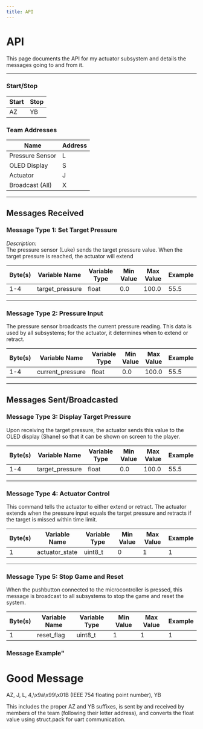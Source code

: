 ```yaml
---
title: API
---
```


# API

This page documents the API for my actuator subsystem and details the messages going to and from it.

---

### Start/Stop 

| Start              | Stop |
|-------------------|---------|
| AZ                 | YB     |


### Team Addresses

| Name              | Address |
|-------------------|---------|
| Pressure Sensor   | L       |
| OLED Display      | S       |
| Actuator          | J       |
| Broadcast (All)   | X       |

---

## Messages Received

### Message Type 1: Set Target Pressure
*Description:*  
The pressure sensor (Luke) sends the target pressure value. When the target pressure is reached, the actuator will extend

| Byte(s) | Variable Name    | Variable Type | Min Value | Max Value | Example |
|---------|------------------|---------------|-----------|-----------|---------|
| 1-4     | target_pressure  | float         | 0.0       | 100.0     | 55.5    |

---

### Message Type 2: Pressure Input
  
The pressure sensor broadcasts the current pressure reading. This data is used by all subsystems; for the actuator, it determines when to extend or retract.

| Byte(s) | Variable Name     | Variable Type | Min Value | Max Value | Example |
|---------|-------------------|---------------|-----------|-----------|---------|
| 1-4     | current_pressure  | float         | 0.0       | 100.0     | 55.5    |

---

## Messages Sent/Broadcasted

### Message Type 3: Display Target Pressure
 
Upon receiving the target pressure, the actuator sends this value to the OLED display (Shane) so that it can be shown on screen to the player.

| Byte(s) | Variable Name    | Variable Type | Min Value | Max Value | Example |
|---------|------------------|---------------|-----------|-----------|---------|
| 1-4     | target_pressure  | float         | 0.0       | 100.0     | 55.5   |

---

### Message Type 4: Actuator Control

This command tells the actuator to either extend or retract. The actuator extends when the pressure input equals the target pressure and retracts if the target is missed within time limit.

| Byte(s) | Variable Name | Variable Type | Min Value | Max Value | Example |
|---------|---------------|---------------|-----------|-----------|---------|
| 1       | actuator_state| uint8_t       | 0         | 1         | 1       |

---

### Message Type 5: Stop Game and Reset
  
When the pushbutton connected to the microcontroller is pressed, this message is broadcast to all subsystems to stop the game and reset the system.

| Byte(s) | Variable Name | Variable Type | Min Value | Max Value | Example |
|---------|---------------|---------------|-----------|-----------|---------|
| 1       | reset_flag    | uint8_t       | 1         | 1         | 1       |

### Message Example"

# Good Message

AZ, J, L, 4,\x9a\x99\x01B (IEEE 754 floating point number), YB

This includes the proper AZ and YB suffixes, is sent by and received by members of the team (following their letter address), and converts the float value using struct.pack for uart communication.

